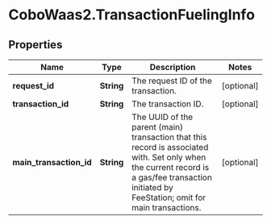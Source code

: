 # CoboWaas2.TransactionFuelingInfo

## Properties

Name | Type | Description | Notes
------------ | ------------- | ------------- | -------------
**request_id** | **String** | The request ID of the transaction. | [optional] 
**transaction_id** | **String** | The transaction ID. | [optional] 
**main_transaction_id** | **String** | The UUID of the parent (main) transaction that this record is associated with. Set only when the current record is a gas/fee transaction initiated by FeeStation; omit for main transactions. | [optional] 


